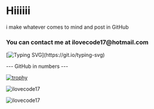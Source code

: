 <h1 align="left">Hiiiiii</h1>

i make whatever comes to mind and post in GitHub 

<h3 align="left">
  You can contact me at ilovecode17@hotmail.com
</h3>

[![Typing SVG](https://readme-typing-svg.herokuapp.com?size=30&lines=Hello+World.)](https://git.io/typing-svg)

--- GitHub in numbers ---

[![trophy](https://github-profile-trophy.vercel.app/?username=ryo-ma)](https://github.com/ryo-ma/github-profile-trophy)

![ilovecode17](https://github-readme-stats.vercel.app/api?username=ilovecode17&show_icons=true&theme=tokyonight&hide=issues)

![ilovecode17](https://github-readme-stats.vercel.app/api/top-langs?username=ilovecode17&show_icons=true&theme=tokyonight&layout=compact)